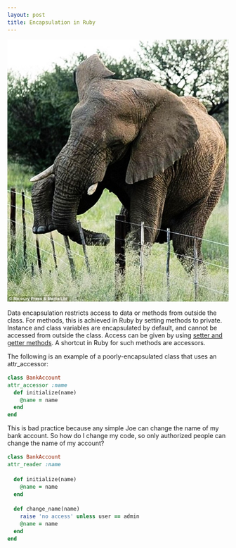 ```yaml
---
layout: post
title: Encapsulation in Ruby
---
```

![Data Encapsulation in Nature](../images/encapsulation.jpg)

Data encapsulation restricts access to data or methods from outside the class. For methods, this is achieved in Ruby by setting methods to private. Instance and class variables are encapsulated by default, and cannot be accessed from outside the class. Access can be given by using [setter and getter methods](https://rubymonk.com/learning/books/4-ruby-primer-ascent/chapters/45-more-classes/lessons/110-instance-variables). A shortcut in Ruby for such methods are accessors.

The following is an example of a poorly-encapsulated class that uses an attr_accessor:

```ruby
class BankAccount
attr_accessor :name
  def initialize(name)
    @name = name
  end
end
```

This is bad practice because any simple Joe can change the name of my bank account. So how do I change my code, so only authorized people can change the name of my account?

```ruby
class BankAccount
attr_reader :name

  def initialize(name)
    @name = name
  end

  def change_name(name)
    raise 'no access' unless user == admin
    @name = name
  end
end
```
